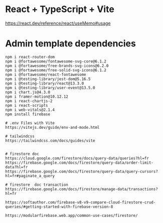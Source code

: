 # React + TypeScript + Vite
https://react.dev/reference/react/useMemo#usage

# Admin template dependencies
	npm i react-router-dom
	npm i @fortawesome/fontawesome-svg-core@6.1.2
	npm i @fortawesome/free-brands-svg-icons@6.2.0
	npm i @fortawesome/free-solid-svg-icons@6.1.2
	npm i @fortawesome/react-fontawesome
	npm i @testing-library/jest-dom@5.16.5
	npm i @testing-library/react@13.3.0
	npm i @testing-library/user-event@13.5.0
	npm i chart.js@4.3.0
	npm i framer-motion@10.12.12
	npm i react-chartjs-2
	npm i react-scripts
	npm i web-vitals@2.1.4
	npm install firebase

	# .env Files with Vite
	https://vitejs.dev/guide/env-and-mode.html

	# tailwindcss
	https://tailwindcss.com/docs/guides/vite


	# firestore doc
	https://cloud.google.com/firestore/docs/query-data/queries?hl=fr
	https://firebase.google.com/docs/firestore/query-data/order-limit-data?hl=fr
	https://firebase.google.com/docs/firestore/query-data/query-cursors?hl=fr#paginate_a_query

	# firestore  doc transaction 
	https://firebase.google.com/docs/firestore/manage-data/transactions?hl=fr

	https://softauthor.com/firebase-v8-v9-compare-cloud-firestore-crud-queries/#getting-started-with-firebase-version-8

	https://modularfirebase.web.app/common-use-cases/firestore/
